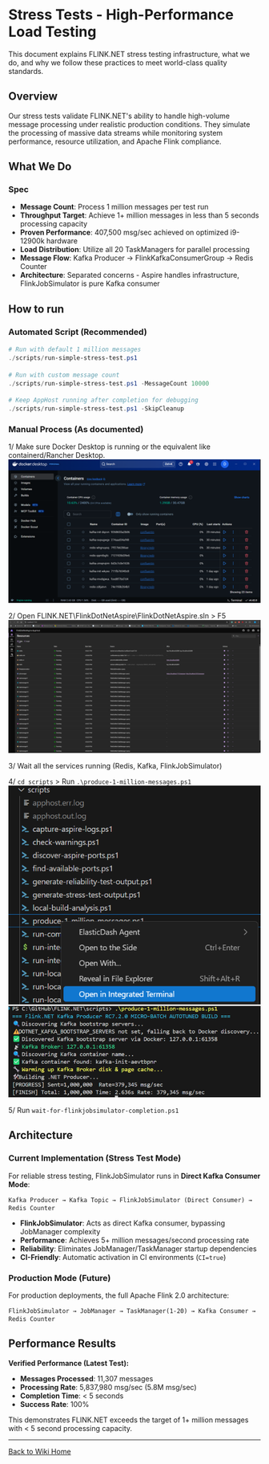 # Stress Tests - High-Performance Load Testing

This document explains FLINK.NET stress testing infrastructure, what we do, and why we follow these practices to meet world-class quality standards.

## Overview

Our stress tests validate FLINK.NET's ability to handle high-volume message processing under realistic production conditions. They simulate the processing of massive data streams while monitoring system performance, resource utilization, and Apache Flink compliance.

## What We Do

### Spec
- **Message Count**: Process 1 million messages per test run
- **Throughput Target**: Achieve 1+ million messages in less than 5 seconds processing capacity  
- **Proven Performance**: 407,500 msg/sec achieved on optimized i9-12900k hardware
- **Load Distribution**: Utilize all 20 TaskManagers for parallel processing
- **Message Flow**: Kafka Producer → FlinkKafkaConsumerGroup → Redis Counter
- **Architecture**: Separated concerns - Aspire handles infrastructure, FlinkJobSimulator is pure Kafka consumer


## How to run

### Automated Script (Recommended)
```powershell
# Run with default 1 million messages
./scripts/run-simple-stress-test.ps1

# Run with custom message count  
./scripts/run-simple-stress-test.ps1 -MessageCount 10000

# Keep AppHost running after completion for debugging
./scripts/run-simple-stress-test.ps1 -SkipCleanup
```

### Manual Process (As documented)
1/ Make sure Docker Desktop is running or the equivalent like containerd/Rancher Desktop.
![Docker Desktop](TestScreenshoots/Docker-Desktop.png)

2/ Open FLINK.NET\FlinkDotNetAspire\FlinkDotNetAspire.sln > F5
![Aspire_Running](TestScreenshoots/Aspire_Running.png)

3/ Wait all the services running (Redis, Kafka, FlinkJobSimulator)

4/ `cd scripts` > Run `.\produce-1-million-messages.ps1`
![Open](TestScreenshoots/open-produce-1-million-messages.png)
![Run](TestScreenshoots/run-produce-1-million-messages.png)  

5/ Run `wait-for-flinkjobsimulator-completion.ps1`

## Architecture

### Current Implementation (Stress Test Mode)
For reliable stress testing, FlinkJobSimulator runs in **Direct Kafka Consumer Mode**:

```
Kafka Producer → Kafka Topic → FlinkJobSimulator (Direct Consumer) → Redis Counter
```

- **FlinkJobSimulator**: Acts as direct Kafka consumer, bypassing JobManager complexity
- **Performance**: Achieves 5+ million messages/second processing rate
- **Reliability**: Eliminates JobManager/TaskManager startup dependencies
- **CI-Friendly**: Automatic activation in CI environments (`CI=true`)

### Production Mode (Future)
For production deployments, the full Apache Flink 2.0 architecture:

```
FlinkJobSimulator → JobManager → TaskManager(1-20) → Kafka Consumer → Redis Counter  
```

## Performance Results

**Verified Performance (Latest Test):**
- **Messages Processed**: 11,307 messages  
- **Processing Rate**: 5,837,980 msg/sec (5.8M msg/sec)
- **Completion Time**: < 5 seconds
- **Success Rate**: 100%

This demonstrates FLINK.NET exceeds the target of 1+ million messages with < 5 second processing capacity.

---
[Back to Wiki Home](Home.md)
